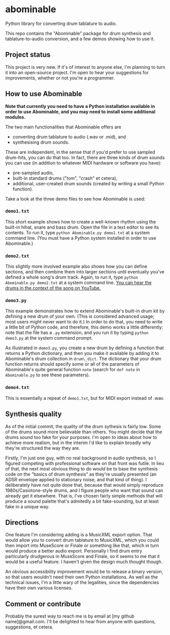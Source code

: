 # abominable
Python library for converting drum tablature to audio.

This repo contains the "Abominable" package for drum synthesis and tablature-to-audio conversion, and a few demos showing how to use it.

## Project status

This project is very new. If it's of interest to anyone else, I'm planning to turn it into an open-source project. I'm open to hear your suggestions for improvements, whether or not you're a programmer.

## How to use Abominable

**Note that currently you need to have a Python installation available in order to use Abominable, and you may need to install some additional modules.**

The two main functionalities that Abominable offers are

* converting drum tablature to audio (.wav or .mid), and
* synthesising drum sounds.

These are independent, in the sense that if you'd prefer to use sampled drum-hits, you can do that too. In fact, there are three kinds of drum sounds you can use (in addition to whatever MIDI hardware or software you have):

* pre-sampled audio,
* built-in standard drums ("tom", "crash" et cetera),
* additional, user-created drum sounds (created by writing a small Python function).

Take a look at the three demo files to see how Abominable is used:

### `demo1.txt`

This short example shows how to create a well-known rhythm using the built-in hihat, snare and bass drum. Open the file in a text editor to see its contents. To run it, type `python Abominable.py demo1.txt` at a system command line. (You must have a Python system installed in order to use Abominable.)

### `demo2.txt`

This slightly more involved example also shows how you can define sections, and then combine them into larger sections until eventually you've defined a whole song's drum track. Again, to run it, type `python Abominable.py demo2.txt` at a system command line. [You can hear the drums in the context of the song on YouTube.](https://www.youtube.com/watch?v=pq9Y4TQswVU)

### `demo3.py`

This example demonstrates how to extend Abominable's built-in drum kit by defining a new drum of your own. (This is considered advanced usage; most users might never want to do it.) In order to do that, you need to write a little bit of Python code, and therefore, this demo works a little differently: note that the file has a `.py` extension, and you run it by typing `python demo3.py` at the system command prompt.

As illustrated in `demo3.py`, you create a new drum by defining a function that returns a Python dictionary, and then you make it available by adding it to Abominable's drum collection in `drum\_dict`. The dictionary that your drum function returns should specify some or all of the parameters of Abominable's quite general function `note` (search for `def note` in `Abominable.py` to see these parameters).

### `demo4.txt`

This is essentially a repeat of `demo1.txt`, but for MIDI export instead of .wav.

## Synthesis quality

As of the initial commit, the quality of the drum sythesis is fairly low. Some of the drums sound more believable than others. You might decide that the drums sound too fake for your purposes. I'm open to ideas about how to achieve more realism, but in the interim I'd like to explain broadly why they're structured the way they are.

Firstly, I'm just one guy, with no real background in audio synthesis, so I figured competing with professional software on that front was futile. In lieu of that, the next most obvious thing to do would be to base the synthesis code on the "basics of drum synthesis" as they're usually presented (an ADSR envelope applied to stationary noise, and that kind of thing). I deliberately have not quite done that, because that would simply reproduce 1980s/Casiotone-style drums, and I figure people who want that sound can already get it elsewhere. That is, I've chosen fairly simple methods that will produce a sound palette that's admitedly a bit fake-sounding, but at least fake in a unique way.

## Directions

One feature I'm considering adding is a MusicXML export option. That would allow you to convert drum tablature to MusicXML, which you could then import into MuseScore or Finale or something like that, which in turn would produce a better audio export. Personally I find drum entry particularly drudgerous in MuseScore and Finale, so it seems to me that it would be a useful feature. I haven't given the design much thought though.

An obvious accessibility improvement would be to release a binary version, so that users wouldn't need their own Python installations. As well as the technical issues, I'm a little wary of the legalities, since the dependencies have their own various licenses.

## Comment or contribute

Probably the surest way to reach me is by email at [my github name]@gmail.com. I'll be delighted to hear from anyone with questions, suggestions, et cetera.
